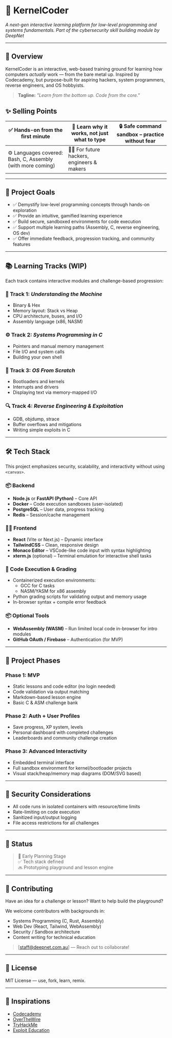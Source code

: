 # 🔧 KernelCoder
*A next-gen interactive learning platform for low-level programming and systems fundamentals. Part of the cybersecurity skill building module by DeepNet*

---

## 🧠 Overview

KernelCoder is an interactive, web-based training ground for learning how computers *actually* work — from the bare metal up. Inspired by Codecademy, but purpose-built for aspiring hackers, system programmers, reverse engineers, and OS hobbyists.

> **Tagline:**
> *"Learn from the bottom up. Code from the core."*

## ✨ Selling Points

| ✅ Hands-on from the first minute | 🧠 Learn why it works, not just what to type | 🔒 Safe command sandbox – practice without fear |
| --- | --- | --- |
| ⚙️ Languages covered: Bash, C, Assembly (with more coming) | 🧑‍💻 For future hackers, engineers & makers | |

---

## 🎯 Project Goals

- ✅ Demystify low-level programming concepts through hands-on exploration
- ✅ Provide an intuitive, gamified learning experience
- ✅ Build secure, sandboxed environments for code execution
- ✅ Support multiple learning paths (Assembly, C, reverse engineering, OS dev)
- ✅ Offer immediate feedback, progression tracking, and community features

---

## 📚 Learning Tracks (WIP)

Each track contains interactive modules and challenge-based progression:

### 🧱 Track 1: *Understanding the Machine*
- Binary & Hex
- Memory layout: Stack vs Heap
- CPU architecture, buses, and I/O
- Assembly language (x86, NASM)

### ⚙️ Track 2: *Systems Programming in C*
- Pointers and manual memory management
- File I/O and system calls
- Building your own shell

### 🧵 Track 3: *OS From Scratch*
- Bootloaders and kernels
- Interrupts and drivers
- Displaying text via memory-mapped I/O

### 🔍 Track 4: *Reverse Engineering & Exploitation*
- GDB, objdump, strace
- Buffer overflows and mitigations
- Writing simple exploits in C

---

## 🛠️ Tech Stack

This project emphasizes security, scalability, and interactivity without using `<canvas>`.

### 📦 Backend
- **Node.js** or **FastAPI (Python)** – Core API
- **Docker** – Code execution sandboxes (user-isolated)
- **PostgreSQL** – User data, progress tracking
- **Redis** – Session/cache management

### 🧑‍💻 Frontend
- **React** (Vite or Next.js) – Dynamic interface
- **TailwindCSS** – Clean, responsive design
- **Monaco Editor** – VSCode-like code input with syntax highlighting
- **xterm.js** (optional) – Terminal emulation for interactive shell tasks

### 🔎 Code Execution & Grading
- Containerized execution environments:
  - GCC for C tasks
  - NASM/YASM for x86 assembly
- Python grading scripts for validating output and memory usage
- In-browser syntax + compile error feedback

### 📦 Optional Tools
- **WebAssembly (WASM)** – Run limited local code in-browser for intro modules
- **GitHub OAuth / Firebase** – Authentication (for MVP)

---

## 🚦 Project Phases

### Phase 1: MVP
- Static lessons and code editor (no login needed)
- Code validation via output matching
- Markdown-based lesson engine
- Basic C & ASM challenge bank

### Phase 2: Auth + User Profiles
- Save progress, XP system, levels
- Personal dashboard with completed challenges
- Leaderboards and community challenge creation

### Phase 3: Advanced Interactivity
- Embedded terminal interface
- Full sandbox environment for kernel/bootloader projects
- Visual stack/heap/memory map diagrams (DOM/SVG based)

---

## 🔐 Security Considerations

- All code runs in isolated containers with resource/time limits
- Rate-limiting on code execution
- Sanitized input/output logging
- File access restrictions for all challenges

---

## 🚧 Status

> 🚀 Early Planning Stage  
> ✅ Tech stack defined  
> 🔜 Prototyping playground and lesson engine

---

## 💬 Contributing

Have an idea for a challenge or lesson? Want to help build the playground?

We welcome contributors with backgrounds in:
- Systems Programming (C, Rust, Assembly)
- Web Dev (React, Tailwind, WebAssembly)
- Security / Sandbox architecture
- Content writing for technical education

> [staff@deepnet.com.au] — Reach out to collaborate!

---

## 📎 License

MIT License — use, fork, learn, remix.

---

## 🔗 Inspirations

- [Codecademy](https://www.codecademy.com/)
- [OverTheWire](https://overthewire.org/)
- [TryHackMe](https://tryhackme.com/)
- [Exploit Education](https://exploit.education/)
